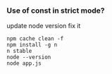 ### Use of const in strict mode?

update node version fix it
```
npm cache clean -f
npm install -g n
n stable
node --version
node app.js
```



